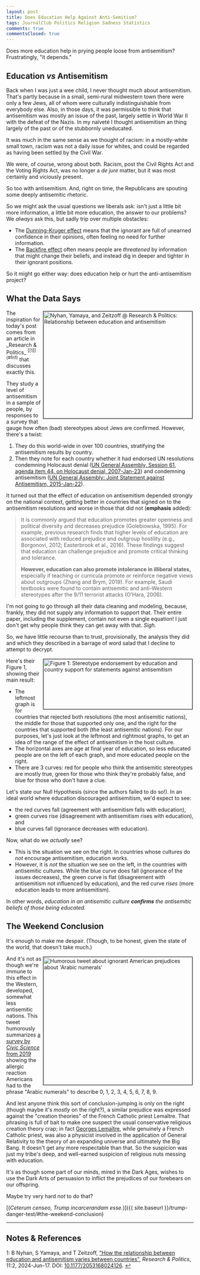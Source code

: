 ```yaml
---
layout: post
title: Does Education Help Against Anti-Semitism?
tags: JournalClub Politics Religion Sadness Statistics
comments: true
commentsClosed: true
---
```


Does more education help in prying people loose from antisemitism?  Frustratingly, "it
depends."  


## Education _vs_ Antisemitism  

Back when I was just a wee child, I never thought much about antisemitism.  That's partly
because in a small, semi-rural midwestern town there were only a few Jews, all of whom
were culturally indistinguishable from everybody else.  Also, in those days, it was
permissible to think that antisemitism was mostly an issue of the past, largely settle in
World War II with the defeat of the Nazis.  In my na&iuml;vet&eacute; I thought
antisemitism an thing largely of the past or of the stubbornly uneducated.  

It was much in the same sense as we thought of racism: in a mostly-white small town,
racism was not a daily issue for whites, and could be regarded as having been settled by
the Civil War.  

We were, of course, wrong about both.  Racism, post the Civil Rights Act and the Voting
Rights Act, was no longer a _de jure_ matter, but it was most certainly and
viciously present. 

So too with antisemitism.  And, right on time, the Republicans are spouting some deeply
antisemitic rhetoric.

So we might ask the usual questions we liberals ask: isn't just a little bit more
information, a little bit more education, the answer to our problems?  We _always_ ask
this, but sadly trip over multiple obstacles:  
- The [Dunning-Kruger effect](https://en.wikipedia.org/wiki/Dunning%E2%80%93Kruger_effect)
  means that the ignorant are full of unearned confidence in their opinions, often
  feeling no need for further information.  
- The [Backfire effect](https://en.wikipedia.org/wiki/Belief_perseverance) often means
  people are _threatened_ by information that might change their beliefs, and instead dig
  in deeper and tighter in their ignorant positions.  
  
So it might go either way: does education help or hurt the anti-antisemitism project?  


## What the Data Says  

<img src="{{ site.baseurl }}/images/2024-08-17-education-and-antisemitism-rp-1.jpg" width="400" height="287" alt="Nyhan, Yamaya, and Zeitzoff @ Research & Politics: Relationship between education and antisemitism" title="Nyhan, Yamaya, and Zeitzoff @ Research & Politics: Relationship between education and antisemitism" style="float: right; margin: 3px 3px 3px 3px; border: 1px solid #000000;">
The inspiration for today's post comes from an article in
_Research &amp; Politics_  <sup id="fn1a">[[1]](#fn1)</sup> that discusses exactly this.  

They study a level of antisemitism in a sample of people, by responses to a survey that
gauge how often (bad) stereotypes about Jews are confirmed.  However, there's a twist:
1. They do this world-wide in over 100 countries, stratifying the antisemitism results by
   country.  
2. Then they  note for each country whether it had endorsed UN resolutions
   condemning Holocaust denial ([UN General Assembly, Session 61, agenda item 44, on Holocaust denial, 2007-Jan-23](https://undocs.org/en/A/61/L.53))
   and condemning antisemitism ([UN General Assembly: Joint Statement against Antisemitism, 2015-Jan-22](https://embassies.gov.il/MFA/InternatlOrgs/Issues/Pages/UN-General-Assembly-Joint-Statement-against-Antisemitism-22-Jan-2015.aspx)).  

It turned out that the effect of education on antisemitism depended strongly on the
national context, getting better in countries that signed on to the antisemitism
resolutions and worse in those that did not (__emphasis__ added):  

> It is commonly argued that education promotes greater openness and political diversity
> and decreases prejudice (Golebiowska, 1995). For example, previous research finds that
> higher levels of education are associated with reduced prejudice and outgroup hostility
> (e.g., Borgonovi, 2012; Easterbrook et al., 2016). These findings suggest that education
> can challenge prejudice and promote critical thinking and tolerance.  
>  
> __However, education can also promote intolerance in illiberal states,__ especially if
> teaching or curricula promote or reinforce negative views about outgroups (Zhang and
> Brym, 2019). For example, Saudi textbooks were found to contain antisemitic and
> anti-Western stereotypes after the 9/11 terrorist attacks (O’Hara, 2006).  

I'm not going to go through all their data cleaning and modeling, because, frankly, they
did not supply any information to support that.  Their entire paper, including the
supplement, contain not even a single equation!  I just don't get why people think they
can get away with that.  _Sigh._  

So, we have little recourse than to trust, provisionally, the analysis they did and which
they described in a barrage of word salad that I decline to attempt to decrypt.  

<a href="{{ site.baseurl }}/images/2024-08-17-education-and-antisemitism-rp-2.jpg"><img src="{{ site.baseurl }}/images/2024-08-17-education-and-antisemitism-rp-2-thumb.jpg" width="400" height="134" alt="Figure 1: Stereotype endorsement by education and country support for statements against antisemitism" title="Figure 1: Stereotype endorsement by education and country support for statements against antisemitism" style="float: right; margin: 3px 3px 3px 3px; border: 1px solid #000000;"></a>
Here's their Figure 1, showing their main result:  
- The leftmost graph is for countries that rejected both resolutions (the most antisemitic
  nations), the middle for those that supported only one, and the right for the countries
  that supported both (the least antisemitic nations).  For our purposes, let's just look
  at the leftmost and rightmost graphs, to get an idea of the range of the effect of
  antisemitism in the host culture.  
- The horizontal axes are age at final year of education, so less educated people are on
  the left of each graph, and more educated people on the right.  
- There are 3 curves: red for people who think the antisemitic stereotypes are mostly
  true, green for those who think they're probably false, and blue for those who don't
  have a clue.  

Let's state our Null Hypothesis (since the authors failed to do so!).  In an ideal world
  where education discouraged antisemitism, we'd expect to see:  
- the red curves fall (agreement with antisemitism falls with education),  
- green curves rise (disagreement with antisemitism rises with education), and  
- blue curves fall (ignorance decreases with education).  

Now, what do we _actually_ see?  
- This is the situation we see on the right.  In countries whose cultures do _not_ encourage
  antisemitism, education works.  
- However, it is _not_ the situation we see on the left, in the countries with antisemitic
  cultures.  While the blue curve does fall (ignorance of the issues decreases), the green
  curve is flat (disagreement with antisemitism not influenced by education), and the red
  curve _rises_ (more education leads to more antisemitism).  

In other words, _education in an antisemitic culture __confirms__ the antisemitic beliefs of
those being educated._  


## The Weekend Conclusion  

It's enough to make me despair.  (Though, to be honest, given the state of the world, that
doesn't take much.)  

<a href="{{ site.baseurl }}/images/teach-arabic-numerals.jpg"><img src="{{ site.baseurl }}/images/teach-arabic-numerals.jpg" width="400" height="343" alt="Humorous tweet about ignorant American prejudices about 'Arabic numerals'" title="Humorous tweet about ignorant American prejudices about 'Arabic numerals'" style="float: right; margin: 3px 3px 3px 3px; border: 1px solid #000000;"></a>
And it's not as though we're immune to this effect in the Western, developed, somewhat
less antisemitic nations.  This tweet humorously summarizes
[a survey by _Civic Science_ from 2019](https://www.nytimes.com/2019/06/04/opinion/arabic-numerals.html)
showing the allergic reaction Americans had to the phrase "Arabic numerals" to describe 0,
1, 2, 3, 4, 5, 6, 7, 8, 9.  

And lest anyone think this sort of conclusion-jumping is only on the right (though maybe
it's _mostly_ on the right?), a similar prejudice was expressed against the "creation
theories" of the French Catholic priest Lema&icirc;tre.  That phrasing is full of bait to make one
suspect the usual conservative religious creation theory crap; in fact
[Georges Lema&icirc;tre](https://en.wikipedia.org/wiki/Georges_Lema%C3%AEtre),
while genuinely a French Catholic priest, was also a physicist involved in the application of
General Relativity to the theory of an expanding universe and ultimately the Big Bang.  It
doesn't get any more respectable than that.  So the suspicion was just my tribe's deep,
and well-earned suspicion of religious nuts messing with education.  

It's as though some part of our minds, mired in the Dark Ages, wishes to use the Dark Arts
of persuasion to inflict the prejudices of our forebears on our offspring.  

Maybe try very hard _not_ to do that?  

[(_Ceterum censeo, Trump incarcerandam esse._)]({{ site.baseurl }}/trump-danger-test/#the-weekend-conclusion)  

---

## Notes &amp; References  

<!--
<sup id="fn1a">[[1]](#fn1)</sup>

<a id="fn1">1</a>: ***, ["***"](***), *** DOI: [***](***). [↩](#fn1a)  

<a href="{{ site.baseurl }}/images/***">
  <img src="{{ site.baseurl }}/images/***" width="400" height="***" alt="***" title="***" style="float: right; margin: 3px 3px 3px 3px; border: 1px solid #000000;">
</a>

<a href="***">
  <img src="{{ site.baseurl }}/images/***" width="550" height="***" alt="***" title="***" style="margin: 3px 3px 3px 3px; border: 1px solid #000000;">
</a>

<iframe width="400" height="224" src="***" allow="accelerometer; encrypted-media; gyroscope; picture-in-picture" allowfullscreen style="float: right; margin: 3px 3px 3px 3px; border: 1px solid #000000;"></iframe>
-->

<a id="fn1">1</a>: B Nyhan, S Yamaya, and T Zeitzoff, ["How the relationship between education and antisemitism varies between countries"](https://journals.sagepub.com/doi/10.1177/20531680241262645?icid=int.sj-full-text.similar-articles.2), _Research &amp; Politics_, 11:2, 2024-Jun-17. DOI: [10.1177/2053168024126](https://doi.org/10.1177/20531680241262645). [↩](#fn1a)  
